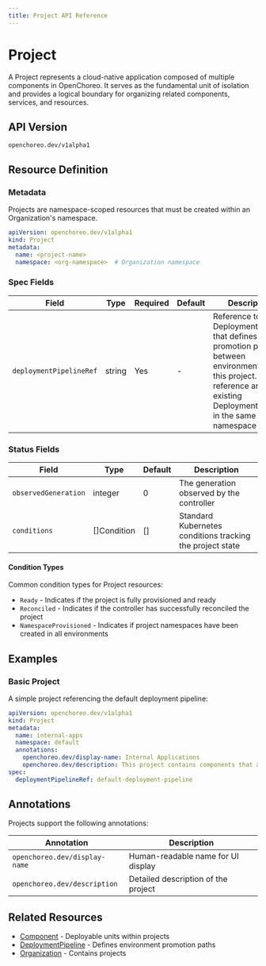 ```yaml
---
title: Project API Reference
---
```


# Project

A Project represents a cloud-native application composed of multiple components in OpenChoreo. It serves as the
fundamental unit of isolation and provides a logical boundary for organizing related components, services, and
resources.

## API Version

`openchoreo.dev/v1alpha1`

## Resource Definition

### Metadata

Projects are namespace-scoped resources that must be created within an Organization's namespace.

```yaml
apiVersion: openchoreo.dev/v1alpha1
kind: Project
metadata:
  name: <project-name>
  namespace: <org-namespace>  # Organization namespace
```

### Spec Fields

| Field                   | Type   | Required | Default | Description                                                                                                                                                                     |
|-------------------------|--------|----------|---------|---------------------------------------------------------------------------------------------------------------------------------------------------------------------------------|
| `deploymentPipelineRef` | string | Yes      | -       | Reference to the DeploymentPipeline that defines the promotion paths between environments for this project. Must reference an existing DeploymentPipeline in the same namespace |

### Status Fields

| Field                | Type        | Default | Description                                               |
|----------------------|-------------|---------|-----------------------------------------------------------|
| `observedGeneration` | integer     | 0       | The generation observed by the controller                 |
| `conditions`         | []Condition | []      | Standard Kubernetes conditions tracking the project state |

#### Condition Types

Common condition types for Project resources:

- `Ready` - Indicates if the project is fully provisioned and ready
- `Reconciled` - Indicates if the controller has successfully reconciled the project
- `NamespaceProvisioned` - Indicates if project namespaces have been created in all environments

## Examples

### Basic Project

A simple project referencing the default deployment pipeline:

```yaml
apiVersion: openchoreo.dev/v1alpha1
kind: Project
metadata:
  name: internal-apps
  namespace: default
  annotations:
    openchoreo.dev/display-name: Internal Applications
    openchoreo.dev/description: This project contains components that are used by company's internal applications
spec:
  deploymentPipelineRef: default-deployment-pipeline
```

## Annotations

Projects support the following annotations:

| Annotation                    | Description                         |
|-------------------------------|-------------------------------------|
| `openchoreo.dev/display-name` | Human-readable name for UI display  |
| `openchoreo.dev/description`  | Detailed description of the project |

## Related Resources

- [Component](./component.md) - Deployable units within projects
- [DeploymentPipeline](../platform/deployment-pipeline.md) - Defines environment promotion paths
- [Organization](../platform/organization.md) - Contains projects
